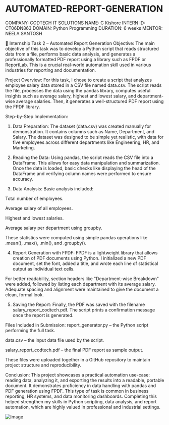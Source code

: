 # AUTOMATED-REPORT-GENERATION
COMPANY: CODTECH IT SOLUTIONS
NAME:  C Kishore
INTERN ID: CT06DN863
DOMAIN: Python Programming
DURATION: 6 weeks
MENTOR: NEELA SANTOSH

📄 Internship Task 2 – Automated Report Generation
Objective:
The main objective of this task was to develop a Python script that reads structured data from a file, performs basic data analysis, and generates a professionally formatted PDF report using a library such as FPDF or ReportLab. This is a crucial real-world automation skill used in various industries for reporting and documentation.

Project Overview:
For this task, I chose to create a script that analyzes employee salary data stored in a CSV file named data.csv. The script reads the file, processes the data using the pandas library, computes useful insights such as average salary, highest and lowest salary, and department-wise average salaries. Then, it generates a well-structured PDF report using the FPDF library.

Step-by-Step Implementation:
1. Data Preparation:
The dataset (data.csv) was created manually for demonstration. It contains columns such as Name, Department, and Salary. The dataset was designed to be simple yet realistic, with data for five employees across different departments like Engineering, HR, and Marketing.

2. Reading the Data:
Using pandas, the script reads the CSV file into a DataFrame. This allows for easy data manipulation and summarization. Once the data is loaded, basic checks like displaying the head of the DataFrame and verifying column names were performed to ensure accuracy.

3. Data Analysis:
Basic analysis included:

Total number of employees.

Average salary of all employees.

Highest and lowest salaries.

Average salary per department using groupby.

These statistics were computed using simple pandas operations like .mean(), .max(), .min(), and .groupby().

4. Report Generation with FPDF:
FPDF is a lightweight library that allows creation of PDF documents using Python. I initialized a new PDF document, set the font, added a title, and wrote each line of statistical output as individual text cells.

For better readability, section headers like "Department-wise Breakdown" were added, followed by listing each department with its average salary. Adequate spacing and alignment were maintained to give the document a clean, formal look.

5. Saving the Report:
Finally, the PDF was saved with the filename salary_report_codtech.pdf. The script prints a confirmation message once the report is generated.

Files Included in Submission:
report_generator.py – the Python script performing the full task.

data.csv – the input data file used by the script.

salary_report_codtech.pdf – the final PDF report as sample output.

These files were uploaded together in a GitHub repository to maintain project structure and reproducibility.

Conclusion:
This project showcases a practical automation use-case: reading data, analyzing it, and exporting the results into a readable, portable document. It demonstrates proficiency in data handling with pandas and PDF generation using FPDF. This type of task is common in business reporting, HR systems, and data monitoring dashboards. Completing this helped strengthen my skills in Python scripting, data analysis, and report automation, which are highly valued in professional and industrial settings.

![Image](https://github.com/user-attachments/assets/a6da6623-b532-4b13-a036-db2e3162960b)
